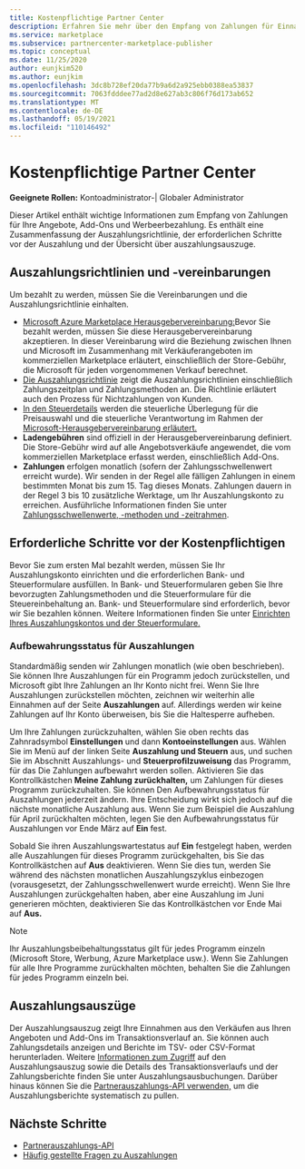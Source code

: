```yaml
---
title: Kostenpflichtige Partner Center
description: Erfahren Sie mehr über den Empfang von Zahlungen für Einnahmen als Microsoft-Partner, z. B. über Angebote im kommerziellen Marketplace, Incentive-Programme und das Cloud Solution Provider Programm. Umfasst Auszahlungsrichtlinie, Auszahlungsstatus und Auszahlungsausstellungen.
ms.service: marketplace
ms.subservice: partnercenter-marketplace-publisher
ms.topic: conceptual
ms.date: 11/25/2020
author: eunjkim520
ms.author: eunjkim
ms.openlocfilehash: 3dc8b728ef20da77b9a6d2a925ebb0388ea53837
ms.sourcegitcommit: 7063fdddee77ad2d8e627ab3c806f76d173ab652
ms.translationtype: MT
ms.contentlocale: de-DE
ms.lasthandoff: 05/19/2021
ms.locfileid: "110146492"
---
```

# <a name="getting-paid-in-partner-center"></a>Kostenpflichtige Partner Center

**Geeignete Rollen:** Kontoadministrator-| Globaler Administrator

Dieser Artikel enthält wichtige Informationen zum Empfang von Zahlungen für Ihre Angebote, Add-Ons und Werbeerbezahlung. Es enthält eine Zusammenfassung der Auszahlungsrichtlinie, der erforderlichen Schritte vor der Auszahlung und der Übersicht über auszahlungsauszuge.

## <a name="payout-policies-and-agreements"></a>Auszahlungsrichtlinien und -vereinbarungen

Um bezahlt zu werden, müssen Sie die Vereinbarungen und die Auszahlungsrichtlinie einhalten.

- [Microsoft Azure Marketplace Herausgebervereinbarung:](/legal/marketplace/msft-publisher-agreement)Bevor Sie bezahlt werden, müssen Sie diese Herausgebervereinbarung akzeptieren. In dieser Vereinbarung wird die Beziehung zwischen Ihnen und Microsoft im Zusammenhang mit Verkäuferangeboten im kommerziellen Marketplace erläutert, einschließlich der Store-Gebühr, die Microsoft für jeden vorgenommenen Verkauf berechnet.
- [Die Auszahlungsrichtlinie](payout-policy-details.md) zeigt die Auszahlungsrichtlinien einschließlich Zahlungszeitplan und Zahlungsmethoden an. Die Richtlinie erläutert auch den Prozess für Nichtzahlungen von Kunden.
- [In den Steuerdetails](tax-details-marketplace.md) werden die steuerliche Überlegung für die Preisauswahl und die steuerliche Verantwortung im Rahmen der [Microsoft-Herausgebervereinbarung erläutert.](/legal/marketplace/msft-publisher-agreement)
- **Ladengebühren** sind offiziell in der Herausgebervereinbarung definiert. Die Store-Gebühr wird auf alle Angebotsverkäufe angewendet, die vom kommerziellen Marketplace erfasst werden, einschließlich Add-Ons.
- **Zahlungen** erfolgen monatlich (sofern der Zahlungsschwellenwert erreicht wurde). Wir senden in der Regel alle fälligen Zahlungen in einem bestimmten Monat bis zum 15. Tag dieses Monats. Zahlungen dauern in der Regel 3 bis 10 zusätzliche Werktage, um Ihr Auszahlungskonto zu erreichen. Ausführliche Informationen finden Sie unter [Zahlungsschwellenwerte, -methoden und -zeitrahmen](payment-thresholds-methods-timeframes.md).

## <a name="prerequisite-steps-before-getting-paid"></a>Erforderliche Schritte vor der Kostenpflichtigen

Bevor Sie zum ersten Mal bezahlt werden, müssen Sie Ihr Auszahlungskonto einrichten und die erforderlichen Bank- und Steuerformulare ausfüllen. In Bank- und Steuerformularen geben Sie Ihre bevorzugten Zahlungsmethoden und die Steuerformulare für die Steuereinbehaltung an. Bank- und Steuerformulare sind erforderlich, bevor wir Sie bezahlen können. Weitere Informationen finden Sie unter [Einrichten Ihres Auszahlungskontos und der Steuerformulare.](set-up-your-payout-account.md)

### <a name="payout-hold-status"></a>Aufbewahrungsstatus für Auszahlungen

Standardmäßig senden wir Zahlungen monatlich (wie oben beschrieben). Sie können Ihre Auszahlungen für ein Programm jedoch zurückstellen, und Microsoft gibt Ihre Zahlungen an Ihr Konto nicht frei. Wenn Sie Ihre Auszahlungen zurückstellen möchten, zeichnen wir weiterhin alle Einnahmen auf der Seite **Auszahlungen** auf. Allerdings werden wir keine Zahlungen auf Ihr Konto überweisen, bis Sie die Haltesperre aufheben.

Um Ihre Zahlungen zurückzuhalten, wählen Sie oben rechts das Zahnradsymbol **Einstellungen** und dann **Kontoeinstellungen** aus. Wählen Sie im Menü auf der linken Seite **Auszahlung und Steuern** aus, und suchen Sie im Abschnitt Auszahlungs- und **Steuerprofilzuweisung** das Programm, für das Die Zahlungen aufbewahrt werden sollen. Aktivieren Sie das Kontrollkästchen **Meine Zahlung zurückhalten,** um Zahlungen für dieses Programm zurückzuhalten. Sie können Den Aufbewahrungsstatus für Auszahlungen jederzeit ändern. Ihre Entscheidung wirkt sich jedoch auf die nächste monatliche Auszahlung aus. Wenn Sie zum Beispiel die Auszahlung für April zurückhalten möchten, legen Sie den Aufbewahrungsstatus für Auszahlungen vor Ende März auf **Ein** fest.

Sobald Sie ihren Auszahlungswartestatus auf **Ein** festgelegt haben, werden alle Auszahlungen für dieses Programm zurückgehalten, bis Sie das Kontrollkästchen auf **Aus** deaktivieren. Wenn Sie dies tun, werden Sie während des nächsten monatlichen Auszahlungszyklus einbezogen (vorausgesetzt, der Zahlungsschwellenwert wurde erreicht). Wenn Sie Ihre Auszahlungen zurückgehalten haben, aber eine Auszahlung im Juni generieren möchten, deaktivieren Sie das Kontrollkästchen vor Ende Mai auf **Aus.**

>[!Note]
> Ihr Auszahlungsbeibehaltungsstatus gilt für jedes Programm einzeln (Microsoft Store, Werbung, Azure Marketplace usw.). Wenn Sie Zahlungen für alle Ihre Programme zurückhalten möchten, behalten Sie die Zahlungen für jedes Programm einzeln bei.

## <a name="payout-statements"></a>Auszahlungsauszüge

Der Auszahlungsauszug zeigt Ihre Einnahmen aus den Verkäufen aus Ihren Angeboten und Add-Ons im Transaktionsverlauf an. Sie können auch Zahlungsdetails anzeigen und Berichte im TSV- oder CSV-Format herunterladen. Weitere [Informationen zum Zugriff](payout-statement.md) auf den Auszahlungsauszug sowie die Details des Transaktionsverlaufs und der Zahlungsberichte finden Sie unter Auszahlungsausbuchungen. Darüber hinaus können Sie die [Partnerauszahlungs-API verwenden,](https://apidocs.microsoft.com/services/partnerpayouts) um die Auszahlungsberichte systematisch zu pullen.

## <a name="next-steps"></a>Nächste Schritte

- [Partnerauszahlungs-API](https://apidocs.microsoft.com/services/partnerpayouts)
- [Häufig gestellte Fragen zu Auszahlungen](payout-faq.md)